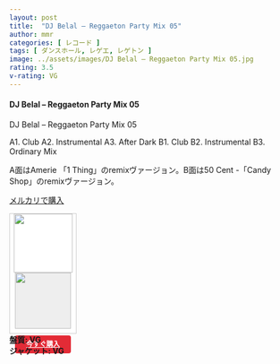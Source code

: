 ```yaml
---
layout: post
title:  "DJ Belal – Reggaeton Party Mix 05"
author: mmr
categories: [ レコード ]
tags: [ ダンスホール, レゲエ, レゲトン ]
image: ../assets/images/DJ Belal – Reggaeton Party Mix 05.jpg
rating: 3.5
v-rating: VG
---
```


#### DJ Belal – Reggaeton Party Mix 05

DJ Belal – Reggaeton Party Mix 05

A1. Club
A2. Instrumental
A3. After Dark
B1. Club
B2. Instrumental
B3. Ordinary Mix

A面はAmerie 「1 Thing」のremixヴァージョン。B面は50 Cent -「Candy Shop」のremixヴァージョン。


[メルカリで購入](https://jp.mercari.com/item/m57605961753?afid=6142608987)

<div style="background:#fff;width:120px;height:215px;box-sizing:border-box;border:1px solid #ccc;display:flex;flex-direction:column;justify-content:flex-start;align-items:center;"><div style="line-height:0;"><img src="https://static.jp.mercari.com/assets/img/common/jp/logo_horizontal.png" width="105"></div><a href="https://jp.mercari.com/item/m57605961753?afid=6142608987" style="width:100px;height:100px;background:#eee;"} target="_blank"><img src="https://ambassador-system.mercari.com/v1/i?id=m57605961753&svc=m" style="line-height:0;width:100px;height:100px;object-fit:contain;"/></a><div style="padding:12px 0;width:100%;text-align:center;"><a href="https://jp.mercari.com/item/m57605961753?afid=6142608987" style="width:100px;height:32px;background-color:#E32B36;border-radius:4px;line-height:14px;text-align:center;color:#fff;font-weight:bold;border:0;font-size:12px;display:inline-flex;justify-content:center;align-items:center;" target="_blank">今すぐ購入</a></div></div>

<div class="mt-4 mb-4 d-flex align-items-center">
<strong class="mr-1">盤質: VG</strong>
</div>
<div class="mt-4 mb-4 d-flex align-items-center">
<strong class="mr-1">ジャケット: VG</strong>
</div>
